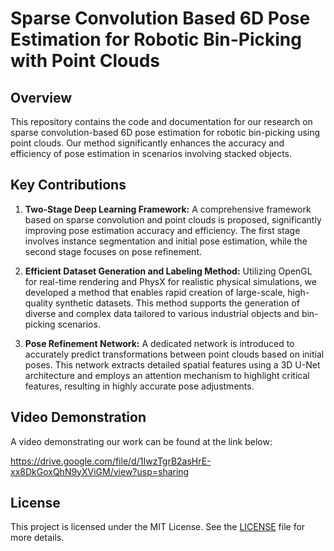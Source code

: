 # Sparse Convolution Based 6D Pose Estimation for Robotic Bin-Picking with Point Clouds

## Overview

This repository contains the code and documentation for our research on sparse convolution-based 6D pose estimation for robotic bin-picking using point clouds. Our method significantly enhances the accuracy and efficiency of pose estimation in scenarios involving stacked objects.

## Key Contributions

1. **Two-Stage Deep Learning Framework:** A comprehensive framework based on sparse convolution and point clouds is proposed, significantly improving pose estimation accuracy and efficiency. The first stage involves instance segmentation and initial pose estimation, while the second stage focuses on pose refinement.
   
2. **Efficient Dataset Generation and Labeling Method:** Utilizing OpenGL for real-time rendering and PhysX for realistic physical simulations, we developed a method that enables rapid creation of large-scale, high-quality synthetic datasets. This method supports the generation of diverse and complex data tailored to various industrial objects and bin-picking scenarios.
   
3. **Pose Refinement Network:** A dedicated network is introduced to accurately predict transformations between point clouds based on initial poses. This network extracts detailed spatial features using a 3D U-Net architecture and employs an attention mechanism to highlight critical features, resulting in highly accurate pose adjustments.

## Video Demonstration

A video demonstrating our work can be found at the link below:

https://drive.google.com/file/d/1IwzTgrB2asHrE-xx8DkGoxQhN9yXViGM/view?usp=sharing

## License

This project is licensed under the MIT License. See the [LICENSE](LICENSE) file for more details.


